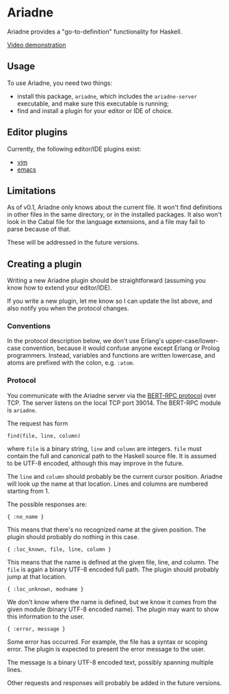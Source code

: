 Ariadne
=======

Ariadne provides a "go-to-definition" functionality for Haskell.

[Video demonstration](http://youtu.be/-sbGijbhxAc)

Usage
-----

To use Ariadne, you need two things:

* install this package, `ariadne`, which includes the `ariadne-server`
  executable, and make sure this executable is running;
* find and install a plugin for your editor or IDE of choice.

Editor plugins
--------------

Currently, the following editor/IDE plugins exist:

* [vim](https://github.com/feuerbach/ariadne-vim)
* [emacs](https://github.com/manzyuk/ariadne-el)

Limitations
-----------

As of v0.1, Ariadne only knows about the current file. It won't find definitions
in other files in the same directory, or in the installed packages. It also
won't look in the Cabal file for the language extensions, and a file may fail to
parse because of that.

These will be addressed in the future versions.

Creating a plugin
-----------------

Writing a new Ariadne plugin should be straightforward (assuming you
know how to extend your editor/IDE).

If you write a new plugin, let me know so I can update the list above, and also
notify you when the protocol changes.

[bert]: http://bert-rpc.org/

### Conventions

In the protocol description below, we don't use Erlang's upper-case/lower-case
convention, because it would confuse anyone except Erlang or Prolog programmers.
Instead, variables and functions are written lowercase, and atoms are prefixed
with the colon, e.g. `:atom`.

### Protocol

You communicate with the Ariadne server via the [BERT-RPC protocol][bert] over
TCP. The server listens on the local TCP port 39014. The BERT-RPC module is
`ariadne`.

The request has form

    find(file, line, column)

where `file` is a binary string, `line` and `column` are integers. `file` must
contain the full and canonical path to the Haskell source file. It is assumed to
be UTF-8 encoded, although this may improve in the future.

The `line` and `column` should probably be the current cursor position. Ariadne
will look up the name at that location. Lines and columns are numbered starting
from 1.

The possible responses are:

    { :no_name }

This means that there's no recognized name at the
given position. The plugin should probably do nothing in this case.

    { :loc_known, file, line, column }

This means that the name is defined at the given file, line, and column. The
`file` is again a binary UTF-8 encoded full path. The plugin should probably
jump at that location.

    { :loc_unknown, modname }

We don't know where the name is defined, but we know it comes from the given
module (binary UTF-8 encoded name). The plugin may want to show this
information to the user.

    { :error, message }

Some error has occurred. For example, the file has a syntax or scoping error.
The plugin is expected to present the error message to the user.

The message is a binary UTF-8 encoded text, possibly spanning multiple lines.

Other requests and responses will probably be added in the future versions.
